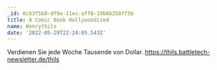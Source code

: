 ```yaml
---
_id: 0cb3f5b0-df9e-11ec-aff8-19b6b358ff5b
title: A Comic Book Hollywoodized
name: Henrythils
date: '2022-05-29T22:24:05.543Z'
---
```

Verdienen Sie jede Woche Tausende von Dollar. https://thils.battletech-newsletter.de/thils
